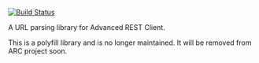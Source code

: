 [![Build Status](https://travis-ci.org/advanced-rest-client/url-parser.svg?branch=stage)](https://travis-ci.org/advanced-rest-client/url-parser)

A URL parsing library for Advanced REST Client.

This is a polyfill library and is no longer maintained. It will be removed from ARC project soon.
